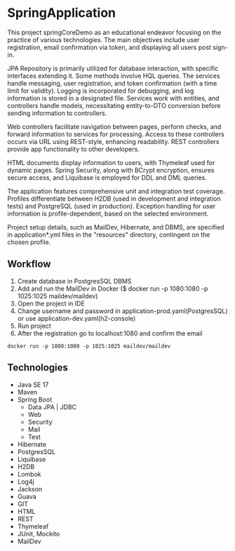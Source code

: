 # SpringApplication

This project springCoreDemo as an educational endeavor focusing on the practice of various technologies. The main
objectives include user registration, email confirmation via token, and displaying all users post sign-in.

JPA Repository is primarily utilized for database interaction, with specific interfaces extending it. Some methods
involve HQL queries. The services handle messaging, user registration, and token confirmation (with a time limit for
validity). Logging is incorporated for debugging, and log information is stored in a designated file. Services work with
entities, and controllers handle models, necessitating entity-to-DTO conversion before sending information to
controllers.

Web controllers facilitate navigation between pages, perform checks, and forward information to services for processing.
Access to these controllers occurs via URL using REST-style, enhancing readability. REST controllers provide app
functionality to other developers.

HTML documents display information to users, with Thymeleaf used for dynamic pages. Spring Security, along with BCrypt
encryption, ensures secure access, and Liquibase is employed for DDL and DML queries.

The application features comprehensive unit and integration test coverage. Profiles differentiate between H2DB (used in
development and integration tests) and PostgreSQL (used in production). Exception handling for user information is
profile-dependent, based on the selected environment.

Project setup details, such as MailDev, Hibernate, and DBMS, are specified in application*.yml files in the "resources"
directory, contingent on the chosen profile.

## Workflow

1. Create database in PostgresSQL DBMS
2. Add and run the MailDev in Docker ($ docker run -p 1080:1080 -p 1025:1025 maildev/maildev)
3. Open the project in IDE
4. Change username and password in application-prod.yaml(PostgresSQL) or use application-dev.yaml(h2-console)
5. Run project
6. After the registration go to localhost:1080 and confirm the email

```shell script
docker run -p 1080:1080 -p 1025:1025 maildev/maildev
```

## Technologies

* Java SE 17
* Maven
* Spring Boot
    - Data JPA | JDBC
    - Web
    - Security
    - Mail
    - Test
* Hibernate
* PostgresSQL
* Liquibase
* H2DB
* Lombok
* Log4j
* Jackson
* Guava
* GIT
* HTML
* REST
* Thymeleaf
* JUnit, Mockito
* MailDev
